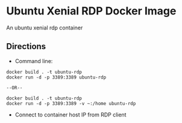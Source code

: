 # Ubuntu Xenial RDP Docker Image
An ubuntu xenial rdp container

## Directions

- Command line: 

```
docker build . -t ubuntu-rdp
docker run -d -p 3389:3389 ubuntu-rdp

--OR--

docker build . -t ubuntu-rdp
docker run -d -p 3389:3389 -v ~:/home ubuntu-rdp
```

- Connect to container host IP from RDP client
